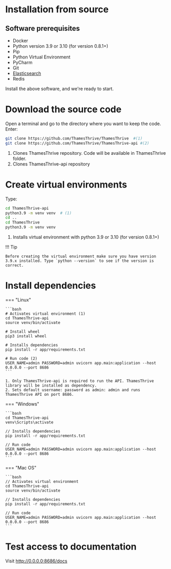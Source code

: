 # Installation from source

## Software prerequisites

* Docker
* Python version 3.9 or 3.10 (for version 0.8.1+)
* Pip
* Python Virtual Environment
* PyCharm
* Git
* [Elasticsearch](../dependencies/elasticsearch.md)
* Redis

Install the above software, and we're ready to start.

# Download the source code

Open a terminal and go to the directory where you want to keep the code. Enter:

```bash
git clone https://github.com/ThamesThrive/ThamesThrive  #(1)
git clone https://github.com/ThamesThrive/ThamesThrive-api #(2)
```

1. Clones ThamesThrive repository. Code will be available in ThamesThrive folder.
2. Clones ThamesThrive-api repository

# Create virtual environments

Type:

```bash
cd ThamesThrive-api
python3.9 -m venv venv  # (1)
cd ..
cd ThamesThrive
python3.9 -m venv venv
```

1. Installs virtual environment with python 3.9 or 3.10 (for version 0.8.1+)

!!! Tip

    Before creating the virtual environment make sure you have version 3.9.x installed. Type `python --version` to see if the version is correct.

# Install dependencies

=== "Linux"

    ```bash
    # Activates virtual environment (1)
    cd ThamesThrive-api
    source venv/bin/activate

    # Install wheel
    pip3 install wheel
    
    # Installs dependencies
    pip install -r app/requirements.txt
    
    # Run code (2)
    USER_NAME=admin PASSWORD=admin uvicorn app.main:application --host 0.0.0.0 --port 8686
    ```

    1. Only ThamesThrive-api is required to run the API. ThamesThrive library will be installed as dependency.
    2. Sets default username: password as admin: admin and runs ThamesThrive API on port 8686.

=== "Windows"

    ```bash
    cd ThamesThrive-api
    venv\Scripts\activate
    
    // Installs dependencies
    pip install -r app/requirements.txt
    
    // Run code 
    USER_NAME=admin PASSWORD=admin uvicorn app.main:application --host 0.0.0.0 --port 8686
    ```

=== "Mac OS"

    ```bash
    // Activates virtual environment
    cd ThamesThrive-api
    source venv/bin/activate
    
    // Installs dependencies
    pip install -r app/requirements.txt
    
    // Run code
    USER_NAME=admin PASSWORD=admin uvicorn app.main:application --host 0.0.0.0 --port 8686
    ```

# Test access to documentation

Visit http://0.0.0.0:8686/docs


